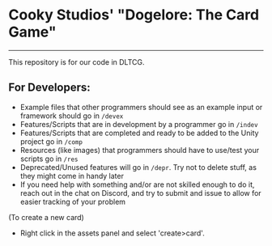 # Cooky Studios' "Dogelore: The Card Game"
------
This repository is for our code in DLTCG.

## For Developers:

- Example files that other programmers should see as an example input or framework should go in `/devex`
- Features/Scripts that are in development by a programmer go in `/indev`
- Features/Scripts that are completed and ready to be added to the Unity project go in `/comp`
- Resources (like images) that programmers should have to use/test your scripts go in `/res`
- Deprecated/Unused features will go in `/depr`. Try not to delete stuff, as they might come in handy later
- If you need help with something and/or are not skilled enough to do it, reach out in the chat on Discord, and try to submit and issue to allow for easier tracking of your problem

(To create a new card)
- Right click in the assets panel and select 'create>card'.


